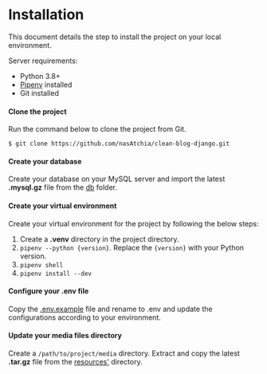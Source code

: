 # Installation

This document details the step to install the project on your local environment.

Server requirements:

- Python 3.8+
- [Pipenv](https://pypi.org/project/pipenv/) installed
- Git installed

#### Clone the project

Run the command below to clone the project from Git.

```
$ git clone https://github.com/nasAtchia/clean-blog-django.git
```

#### Create your database

Create your database on your MySQL server and import the latest ****.mysql.gz**** file from the [db](../db) folder.

#### Create your virtual environment

Create your virtual environment for the project by following the below steps:

1. Create a **.venv** directory in the project directory.
2. `pipenv --python {version}`. Replace the `{version}` with your Python version.
3. `pipenv shell`
4. `pipenv install --dev`

#### Configure your .env file

Copy the [.env.example](../cleanblog/.env.example) file and rename to .env and update the configurations according to your environment.

#### Update your media files directory

Create a `/path/to/project/media` directory. Extract and copy the latest **.tar.gz** file from the [resources'](../resources) directory.
